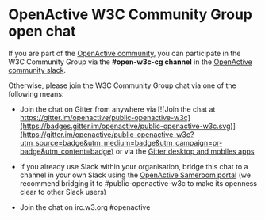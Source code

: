 # OpenActive W3C Community Group open chat

If you are part of the [OpenActive community](https://www.openactive.io/pioneers.html), you can participate in the W3C Community Group via the **#open-w3c-cg channel** in the [OpenActive community slack](https://openactive.slack.com/signup).

Otherwise, please join the W3C Community Group chat via one of the following means:

- Join the chat on Gitter from anywhere via [![Join the chat at https://gitter.im/openactive/public-openactive-w3c](https://badges.gitter.im/openactive/public-openactive-w3c.svg)](https://gitter.im/openactive/public-openactive-w3c?utm_source=badge&utm_medium=badge&utm_campaign=pr-badge&utm_content=badge) or via the [Gitter desktop and mobiles apps](https://gitter.im/apps)

- If you already use Slack within your organisation, bridge this chat to a channel in your own Slack using the [OpenActive Sameroom portal](https://sameroom.io/xWXUNJUc) (we recommend bridging it to #public-openactive-w3c to make its openness clear to other Slack users)

- Join the chat on irc.w3.org #openactive
